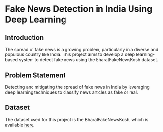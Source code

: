 # Fake News Detection in India Using Deep Learning

## Introduction
The spread of fake news is a growing problem, particularly in a diverse and populous country like India. This project aims to develop a deep learning-based system to detect fake news using the BharatFakeNewsKosh dataset.

## Problem Statement
Detecting and mitigating the spread of fake news in India by leveraging deep learning techniques to classify news articles as fake or real.

## Dataset
The dataset used for this project is the BharatFakeNewsKosh, which is available [here](https://www.kaggle.com/datasets/man2191989/bharatfakenewskosh).

